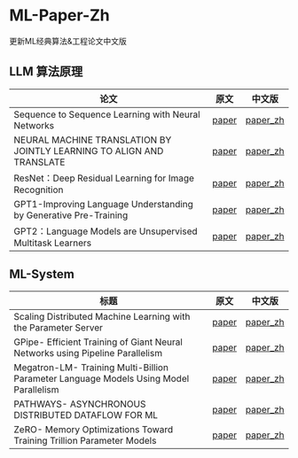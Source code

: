 # ML-Paper-Zh

更新ML经典算法&amp;工程论文中文版

## LLM 算法原理

| 论文                                                                  | 原文                                                                                                                                                       | 中文版                                                                                                                                                                          |
| --------------------------------------------------------------------- | ---------------------------------------------------------------------------------------------------------------------------------------------------------- | ------------------------------------------------------------------------------------------------------------------------------------------------------------------------------- |
| Sequence to Sequence Learning with Neural Networks                    | [paper](https://github.com/Daniel-Xing/ML-Paper-Zh/blob/main/LLM/Sequence%20to%20Sequence%20Learning%20with%20Neural%20Networks.pdf)                          | [paper_zh](https://github.com/Daniel-Xing/ML-Paper-Zh/blob/main/LLM/Sequence%20to%20Sequence%20Learning%20with%20Neural%20Networks.md)                                             |
| NEURAL MACHINE TRANSLATION BY JOINTLY LEARNING TO ALIGN AND TRANSLATE | [paper](https://github.com/Daniel-Xing/ML-Paper-Zh/blob/main/LLM/NEURAL%20MACHINE%20TRANSLATION%20BY%20JOINTLY%20LEARNING%20TO%20ALIGN%20AND%20TRANSLATE.pdf) | [paper_zh](https://github.com/Daniel-Xing/ML-Paper-Zh/blob/main/LLM/PaperGallery%20-%20Neural%20Machine%20Translation%20by%20Jointly%20Learning%20to%20Align%20and%20Translate.md) |
| ResNet：Deep Residual Learning for Image Recognition                  |     [paper](https://github.com/Daniel-Xing/ML-Paper-Zh/blob/main/LLM/Deep%20Residual%20Learning%20for%20Image%20Recognition.pdf)                                                                                                                                                      |        [paper_zh](https://github.com/Daniel-Xing/ML-Paper-Zh/blob/main/LLM/PaperGallery%20-%20Deep%20Residual%20Learning%20for%20Image%20Recognition.md)                                                                                                                                                                         |
| GPT1-Improving Language Understanding by Generative Pre-Training      |                                                                                                                                                [paper](https://github.com/Daniel-Xing/ML-Paper-Zh/blob/main/LLM/GPT1-Improving%20Language%20Understanding%20by%20Generative%20Pre-Training.pdf)            |       [paper_zh](https://github.com/Daniel-Xing/ML-Paper-Zh/blob/main/LLM/PaperGallery%20-%20GPT1-Improving%20Language%20Understanding%20by%20Generative%20Pre-Training.md)                                                                                                                                                                          |
| GPT2：Language Models are Unsupervised Multitask Learners             |     [paper](https://github.com/Daniel-Xing/ML-Paper-Zh/blob/main/LLM/gpt2-language_models_are_unsupervised_multitask_learners.pdf)                                                                                                                                                       |        [paper_zh](https://github.com/Daniel-Xing/ML-Paper-Zh/blob/main/LLM/PaperGallery%20-%20GPT2%EF%BC%9ALanguage%20Models%20are%20Unsupervised%20Multitask%20Learners.md)                                                                                                                                                                         |

## ML-System

| 标题                                                                                  | 原文 | 中文版 |
| ------------------------------------------------------------------------------------- | ---- | ------ |
| Scaling Distributed Machine Learning with the Parameter Server                        | [paper](https://github.com/Daniel-Xing/ML-Paper-Zh/blob/main/AI-system/Scaling%20Distributed%20Machine%20Learning%20with%20the%20Parameter%20Server.pdf) | [paper_zh]() |
| GPipe- Efficient Training of Giant Neural Networks using Pipeline Parallelism         | [paper](https://github.com/Daniel-Xing/ML-Paper-Zh/blob/main/AI-system/GPipe-%20Efficient%20Training%20of%20Giant%20Neural%20Networks%20using%20Pipeline%20Parallelism.pdf) | [paper_zh](https://github.com/Daniel-Xing/ML-Paper-Zh/blob/main/AI-system/GPipe%20Efficient%20Training%20of%20Giant%20Neural%20Networksusing%20Pipeline%20Parallelism.md) |
| Megatron-LM- Training Multi-Billion Parameter Language Models Using Model Parallelism | [paper](https://github.com/Daniel-Xing/ML-Paper-Zh/blob/main/AI-system/Megatron-LM-%20Training%20Multi-Billion%20Parameter%20Language%20Models%20Using%20Model%20Parallelism.pdf) | [paper_zh]() |
| PATHWAYS- ASYNCHRONOUS DISTRIBUTED DATAFLOW FOR ML                                    | [paper](https://github.com/Daniel-Xing/ML-Paper-Zh/blob/main/AI-system/PATHWAYS-%20ASYNCHRONOUS%20DISTRIBUTED%20DATAFLOW%20FOR%20ML.pdf) | [paper_zh]() |
| ZeRO- Memory Optimizations Toward Training Trillion Parameter Models                  | [paper](https://github.com/Daniel-Xing/ML-Paper-Zh/blob/main/AI-system/ZeRO-%20Memory%20Optimizations%20Toward%20Training%20Trillion%20Parameter%20Models.pdf) | [paper_zh]() |
